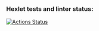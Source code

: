 ### Hexlet tests and linter status:
[![Actions Status](https://github.com/Mikhail-Makharia-1105o/frontend-project-44/actions/workflows/hexlet-check.yml/badge.svg)](https://github.com/Mikhail-Makharia-1105o/frontend-project-44/actions)